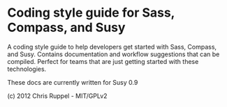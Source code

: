 # Coding style guide for Sass, Compass, and Susy

A coding style guide to help developers get started with Sass, Compass, and Susy. Contains
documentation and workflow suggestions that can be compiled. Perfect for teams that are
just getting started with these technologies.

These docs are currently written for Susy 0.9

(c) 2012 Chris Ruppel - MIT/GPLv2
